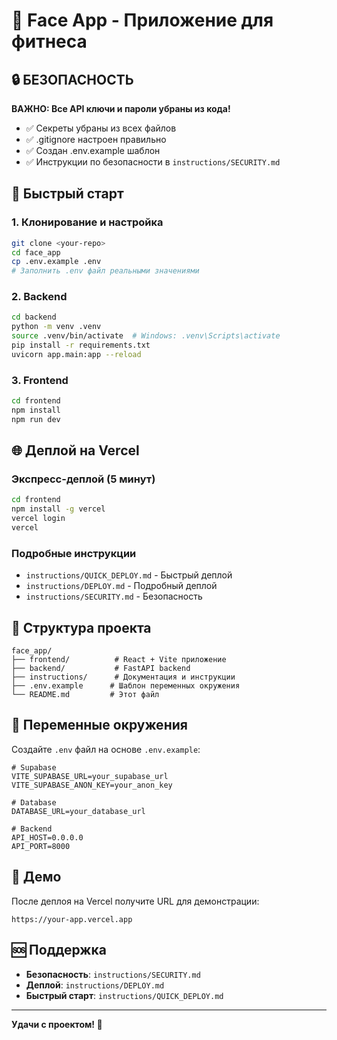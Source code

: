 # 🎯 Face App - Приложение для фитнеса

## 🔒 БЕЗОПАСНОСТЬ

**ВАЖНО: Все API ключи и пароли убраны из кода!**

- ✅ Секреты убраны из всех файлов
- ✅ .gitignore настроен правильно
- ✅ Создан .env.example шаблон
- ✅ Инструкции по безопасности в `instructions/SECURITY.md`

## 🚀 Быстрый старт

### 1. Клонирование и настройка
```bash
git clone <your-repo>
cd face_app
cp .env.example .env
# Заполнить .env файл реальными значениями
```

### 2. Backend
```bash
cd backend
python -m venv .venv
source .venv/bin/activate  # Windows: .venv\Scripts\activate
pip install -r requirements.txt
uvicorn app.main:app --reload
```

### 3. Frontend
```bash
cd frontend
npm install
npm run dev
```

## 🌐 Деплой на Vercel

### Экспресс-деплой (5 минут)
```bash
cd frontend
npm install -g vercel
vercel login
vercel
```

### Подробные инструкции
- `instructions/QUICK_DEPLOY.md` - Быстрый деплой
- `instructions/DEPLOY.md` - Подробный деплой
- `instructions/SECURITY.md` - Безопасность

## 📁 Структура проекта

```
face_app/
├── frontend/          # React + Vite приложение
├── backend/           # FastAPI backend
├── instructions/      # Документация и инструкции
├── .env.example      # Шаблон переменных окружения
└── README.md         # Этот файл
```

## 🔐 Переменные окружения

Создайте `.env` файл на основе `.env.example`:

```env
# Supabase
VITE_SUPABASE_URL=your_supabase_url
VITE_SUPABASE_ANON_KEY=your_anon_key

# Database
DATABASE_URL=your_database_url

# Backend
API_HOST=0.0.0.0
API_PORT=8000
```

## 📱 Демо

После деплоя на Vercel получите URL для демонстрации:
```
https://your-app.vercel.app
```

## 🆘 Поддержка

- **Безопасность**: `instructions/SECURITY.md`
- **Деплой**: `instructions/DEPLOY.md`
- **Быстрый старт**: `instructions/QUICK_DEPLOY.md`

---

**Удачи с проектом! 🎉** 